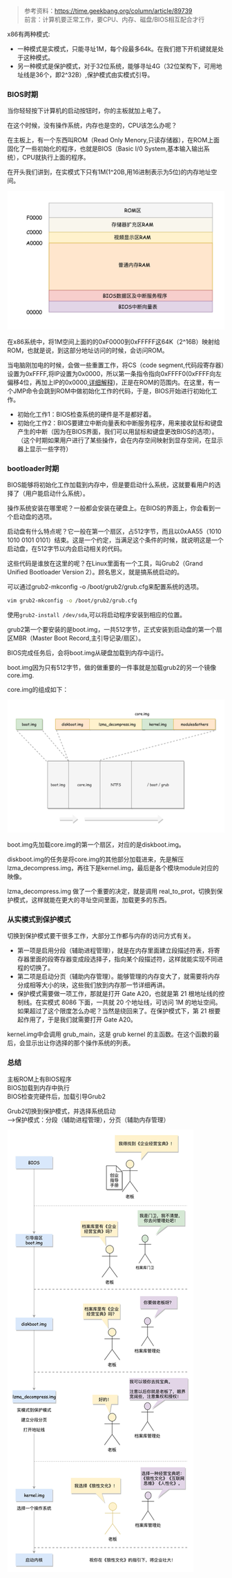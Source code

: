 > 参考资料：<https://time.geekbang.org/column/article/89739>  
> 前言：计算机要正常工作，要CPU、内存、磁盘/BIOS相互配合才行

x86有两种模式:

- 一种模式是实模式，只能寻址1M，每个段最多64k。在我们摁下开机键就是处于这种模式。
- 另一种模式是保护模式，对于32位系统，能够寻址4G（32位架构下，可用地址线是36个，即2^32B）,保护模式由实模式引导。

### BIOS时期

当你轻轻按下计算机的启动按钮时，你的主板就加上电了。

在这个时候，没有操作系统，内存也是空的，CPU该怎么办呢？

在主板上，有一个东西叫ROM（Read Only Menory,只读存储器），在ROM上面固化了一些初始化的程序，也就是BIOS（Basic I/0 System,基本输入输出系统），CPU就执行上面的程序。

在开头我们讲到，在实模式下只有1M(1^20B,用16进制表示为5位)的内存地址空间。

![-](../..//_img/1.jpeg)

在x86系统中，将1M空间上面的的0xF0000到0xFFFFF这64K（2^16B）映射给ROM，也就是说，到这部分地址访问的时候，会访问ROM。

当电脑刚加电的时候，会做一些重置工作，将CS（code segment,代码段寄存器）设置为0xFFFF,将IP设置为0x0000，所以第一条指令指向0xFFFF0(0xFFFF向左偏移4位，再加上IP的0x0000,[详细解释](https://time.geekbang.org/column/article/89417))，正是在ROM的范围内。在这里，有一个JMP命令会跳到ROM中做初始化工作的代码，于是，BIOS开始进行初始化工作。

- 初始化工作1：BIOS检查系统的硬件是不是都好着。
- 初始化工作2：BIOS要建立中断向量表和中断服务程序，用来接收鼠标和键盘产生的中断（因为在BIOS界面，我们可以用鼠标和键盘更改BIOS的选项）。  
  （这个时期如果用户进行了某些操作，会在内存空间映射到显存空间，在显示器上显示一些字符）

### bootloader时期

BIOS能够将初始化工作加载到内存中，但是要启动什么系统，这就要看用户的选择了（用户能启动什么系统）。

操作系统安装在哪里呢？一般都会安装在硬盘上。在BIOS的界面上，你会看到一个启动盘的选项。  

启动盘有什么特点呢？它一般在第一个扇区，占512字节，而且以0xAA55（1010 1010 0101 0101）结束。这是一个约定，当满足这个条件的时候，就说明这是一个启动盘，在512字节以内会启动相关的代码。

这些代码是谁放在这里的呢？在Linux里面有一个工具，叫Grub2（Grand Unified Bootloader Version 2）。顾名思义，就是搞系统启动的。

可以通过grub2-mkconfig -o /boot/grub2/grub.cfg来配置系统的选项。

```bash
vim grub2-mkconfig -o /boot/grub2/grub.cfg
```

使用`grub2-install /dev/sda`,可以将启动程序安装到相应的位置。

grub2第一个要安装的是boot.img，一共512字节，正式安装到启动盘的第一个扇区MBR（Master Boot Record,主引导记录/扇区）。

BIOS完成任务后，会将boot.img从硬盘加载到内存中运行。

boot.img因为只有512字节，做的做重要的一件事就是加载grub2的另一个镜像 core.img.

core.img的组成如下：

![-](../../_img/2.jpeg)

boot.img先加载core.img的第一个扇区，对应的是diskboot.img。

diskboot.img的任务是将core.img的其他部分加载进来，先是解压lzma_decompress.img，再往下是kernel.img，最后是各个模块module对应的映像。

lzma_decompress.img 做了一个重要的决定，就是调用 real_to_prot，切换到保护模式，这样就能在更大的寻址空间里面，加载更多的东西。

### 从实模式到保护模式

切换到保护模式要干很多工作，大部分工作都与内存的访问方式有关。

- 第一项是启用分段（辅助进程管理），就是在内存里面建立段描述符表，将寄存器里面的段寄存器变成段选择子，指向某个段描述符，这样就能实现不同进程的切换了。
- 第二项是启动分页（辅助内存管理）。能够管理的内存变大了，就需要将内存分成相等大小的块，这些我们放到内存那一节详细再讲。
- 保护模式需要做一项工作，那就是打开 Gate A20，也就是第 21 根地址线的控制线。在实模式 8086 下面，一共就 20 个地址线，可访问 1M 的地址空间。如果超过了这个限度怎么办呢？当然是绕回来了。在保护模式下，第 21 根要起作用了，于是我们就需要打开 Gate A20。

kernel.img中会调用 grub_main，这是 grub kernel 的主函数。在这个函数的最后，会显示出让你选择的那个操作系统的列表。

### 总结

主板ROM上有BIOS程序  
BIOS加载到内存中执行  
BIOS检查完硬件后，加载引导Grub2

Grub2切换到保护模式，并选择系统启动  
-->保护模式：分段（辅助进程管理），分页（辅助内存管理）

![-](../../_img/3.jpeg)
